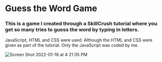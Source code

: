 # Guess the Word Game
### This is a game I created through a SkillCrush tutorial where you get so many tries to guess the word by typing in letters.

JavaScript, HTML and CSS were used. Although the HTML and CSS were given as part of the tutorial. Only the JavaScript was coded by me.



![Screen Shot 2022-01-18 at 4 21 05 PM](https://user-images.githubusercontent.com/17016297/150030721-a7bb68cc-5abc-4b64-803f-edb7332e2ecb.png)
